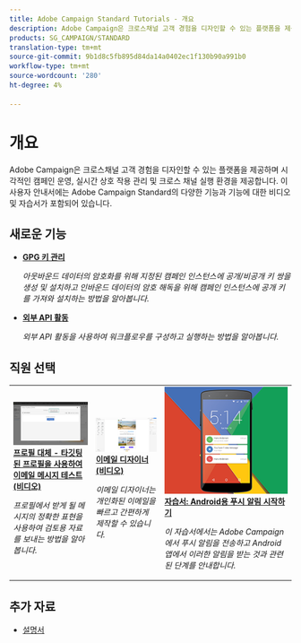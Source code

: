 ```yaml
---
title: Adobe Campaign Standard Tutorials - 개요
description: Adobe Campaign은 크로스채널 고객 경험을 디자인할 수 있는 플랫폼을 제공하며 시각적인 캠페인 운영, 실시간 상호 작용 관리 및 크로스 채널 실행 환경을 제공합니다. 이 사용자 안내서에는 Adobe Campaign Standard의 다양한 기능과 기능에 대한 비디오 및 자습서가 포함되어 있습니다.
products: SG_CAMPAIGN/STANDARD
translation-type: tm+mt
source-git-commit: 9b1d8c5fb895d84da14a0402ec1f130b90a991b0
workflow-type: tm+mt
source-wordcount: '280'
ht-degree: 4%

---
```



# 개요

Adobe Campaign은 크로스채널 고객 경험을 디자인할 수 있는 플랫폼을 제공하며 시각적인 캠페인 운영, 실시간 상호 작용 관리 및 크로스 채널 실행 환경을 제공합니다. 이 사용자 안내서에는 Adobe Campaign Standard의 다양한 기능과 기능에 대한 비디오 및 자습서가 포함되어 있습니다.

## 새로운 기능

* **[GPG 키 관리](/help/administrating/control-panel/gpg-key-management/gpg-key-management-overview.md)**

   *아웃바운드 데이터의 암호화를 위해 지정된 캠페인 인스턴스에 공개/비공개 키 쌍을 생성 및 설치하고 인바운드 데이터의 암호 해독을 위해 캠페인 인스턴스에 공개 키를 가져와 설치하는 방법을 알아봅니다.*

* **[외부 API 활동](/help/managing-processes-and-data/data-management-activities/external-api-activity.md)**

   *외부 API 활동을 사용하여 워크플로우를 구성하고 실행하는 방법을 알아봅니다.*

## 직원 선택

<table>
<tr>
  <td>
    <a href="./communication-channels/email/profile-substitution.md"> 
      <img alt="프로필 대체 - 타깃팅된 프로필을 사용하여 이메일 메시지 테스트(비디오)" src="./assets/substitution_tab.png"/>
    </a>
    <div>
      <a href="./communication-channels/email/profile-substitution.md">
    <strong>프로필 대체 - 타깃팅된 프로필을 사용하여 이메일 메시지 테스트(비디오)</strong>
    </a>
    </div>
    <p>
    <em>프로필에서 받게 될 메시지의 정확한 표현을 사용하여 검토용 자료를 보내는 방법을 알아봅니다.</em>
    <p>
  </td>
   <td>
    <a href="./designing-content/email-designer/email-designer-overview.md">
      <img alt="이메일 디자이너(비디오)" src="./assets/email_designer_tutorial.png" />
    </a>
    <div>
      <a href="./designing-content/email-designer/email-designer-overview.md">
    <strong>이메일 디자이너(비디오)</strong>
    </a>
    </div>
    <p>
    <em>이메일 디자이너는 개인화된 이메일을 빠르고 간편하게 제작할 수 있습니다.</em>
    <p>
  </td>
  <td>
    <a href="https://docs.adobe.com/content/help/en/campaign-standard-learn/getting-started-with-push-notifications-android/introduction.html">
      <img alt="자습서: Android용 푸시 알림 시작하기" src="./assets/push-for-android.png" />
    </a>
    <div>
      <a href="https://docs.adobe.com/content/help/en/campaign-standard-learn/getting-started-with-push-notifications-android/introduction.html">
    <strong>자습서: Android용 푸시 알림 시작하기</strong>
    </a>
    </div>
    <p>
    <em>이 자습서에서는 Adobe Campaign에서 푸시 알림을 전송하고 Android 앱에서 이러한 알림을 받는 것과 관련된 단계를 안내합니다. </em>
    <p>
  </td>
</tr>
</table>

## 추가 자료

* [설명서](https://docs.adobe.com/content/help/ko-KR/campaign-standard/using/campaign-standard-home.html)
